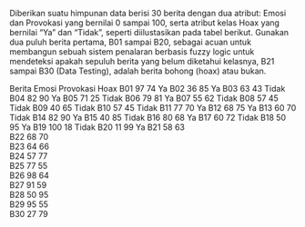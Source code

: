 Diberikan suatu himpunan data berisi 30 berita dengan dua atribut: Emosi dan Provokasi yang bernilai 0 sampai 100, serta atribut kelas Hoax yang bernilai “Ya” dan “Tidak”, seperti diilustasikan pada tabel berikut. Gunakan dua puluh berita pertama, B01 sampai B20, sebagai acuan untuk membangun sebuah sistem penalaran berbasis fuzzy logic untuk mendeteksi apakah sepuluh berita yang belum diketahui kelasnya, B21 sampai B30 (Data Testing), adalah berita bohong (hoax) atau bukan.

Berita	Emosi	Provokasi	Hoax
B01 97	74	Ya
B02	36	85	Ya
B03	63	43	Tidak
B04	82	90	Ya
B05	71	25	Tidak
B06	79	81	Ya
B07	55	62	Tidak
B08	57	45	Tidak
B09	40	65	Tidak
B10	57	45	Tidak
B11	77	70	Ya
B12	68	75	Ya
B13	60	70	Tidak
B14	82	90	Ya
B15	40	85	Tidak
B16	80	68	Ya
B17	60	72	Tidak
B18	50	95	Ya
B19	100	18	Tidak
B20	11	99	Ya
B21	58	63	
B22	68	70	
B23	64	66	
B24	57	77	
B25	77	55	
B26	98	64	
B27	91	59	
B28	50	95	
B29	95	55	
B30	27	79	
